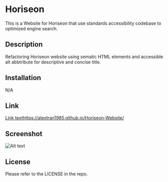 # Horiseon 

This is a Website for Horiseon that use standards accessibility codebase to optimized engine search.

## Description

Refactoring Horiseon website using sematic HTML elements and accessible alt abbtribute for descriptive and concise title.

## Installation

N/A

## Link

[Link text](https://website-name.com)https://alextran1985.github.io/Horiseon-Website/

## Screenshot

![Alt text](/relative/path/to/img.jpg?raw=true "Optional Title")

## License

Please refer to the LICENSE in the repo.


